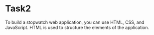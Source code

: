 # Task2
To build a stopwatch web application, you can use HTML, CSS, and JavaScript. HTML is used to structure the elements of the application. 
